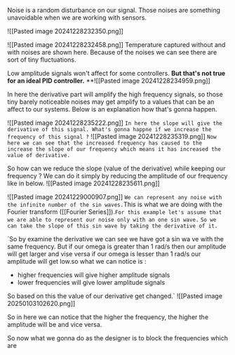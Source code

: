 Noise is a random disturbance on our signal. Those noises are something unavoidable when we are working with sensors.

![[Pasted image 20241228232350.png]]

![[Pasted image 20241228232458.png]]
Temperature captured without and with noises are shown here. Because of the noises we can see there are sort of tiny fluctuations.

Low amplitude signals won't affect for some controllers. **But that's not true for an ideal PID controller.**
**![[Pasted image 20241228234959.png]]

In here the derivative part will amplify the high frequency signals, so those tiny barely noticeable noises may get amplify to a values that can be an affect to our systems. Below is an explanation how that's gonna happen.

![[Pasted image 20241228235222.png]]
`In here the slope will give the derivative of this signal. What's gonna happne if we increase the frequency of this signal ?`
![[Pasted image 20241228235319.png]]
`Now here we can see that the increased frequency has caused to the increase the slope of our frequency which means it has increased the value of derivative.`

So how can we reduce the slope (value of the derivative) while keeping our frequency ? We can do it simply by reducing the amplitude of our frequency like in below.
![[Pasted image 20241228235611.png]]

 ![[Pasted image 20241229000907.png]]
 `We can represent any noise with the infinite number of the sin waves.`This is what we are doing with the Fourier transform ([[Fourier Series]]).`For this example let's assume that we are able to represent our noise only with an one sin wave.`
`So we can take the slope of this sin wave by taking the derivative of it.`

`So by examine the derivative we can see we have got a sin wa ve with the same frequency. But if our omega is greater than 1 rad/s then our amplitude will get larger and vise versa if our omega is lesser than 1 rad/s our amplitude will get low.so what we can notice is :

- higher frequencies will give higher amplitude signals 
- lower frequencies will give lower amplitude signals

So based on this the value of our derivative get changed.`
 ![[Pasted image 20250103102620.png]]

 So in here we can notice that the higher the frequency, the higher the amplitude will be  and vice versa.

So now what we gonna do as the designer is to block the frequencies which are 